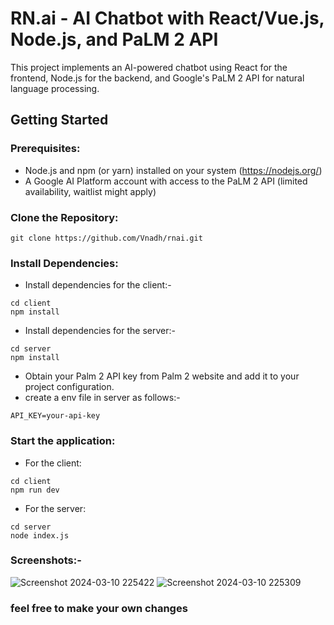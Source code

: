 # RN.ai - AI Chatbot with React/Vue.js, Node.js, and PaLM 2 API
This project implements an AI-powered chatbot using React  for the frontend, Node.js for the backend, and Google's PaLM 2 API for natural language processing.
## Getting Started
### Prerequisites:
* Node.js and npm (or yarn) installed on your system (https://nodejs.org/)
* A Google AI Platform account with access to the PaLM 2 API (limited availability, waitlist might apply)
### Clone the Repository:
``` git clone https://github.com/Vnadh/rnai.git ```
### Install Dependencies:
* Install dependencies for the client:-
```
cd client
npm install
 ```
* Install dependencies for the server:-
```
cd server
npm install
 ```
* Obtain your Palm 2 API key from Palm 2 website and add it to your project configuration.
* create a env file in server as follows:-
```
API_KEY=your-api-key
 ```
### Start the application:
* For the client:
```
cd client
npm run dev
 ```
* For the server:
```
cd server
node index.js
 ```
### Screenshots:-
![Screenshot 2024-03-10 225422](https://github.com/Vnadh/rnai/assets/106485321/1edb7818-1e7e-448a-ac50-d6ad84650e7d)
![Screenshot 2024-03-10 225309](https://github.com/Vnadh/rnai/assets/106485321/6d098aed-3c68-49b6-a1d3-ac34dbafb898)

### feel free to make your own changes



